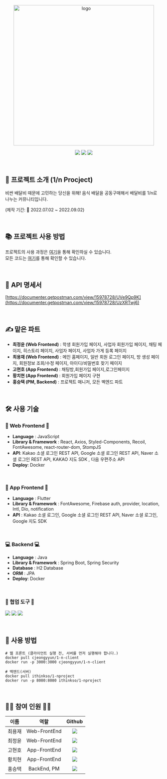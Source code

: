 <p align="middle">
<img width="450" alt="logo" src="https://user-images.githubusercontent.com/51076814/188084065-3ee7b52f-47ac-46c1-a366-d400158066da.png">
</p>

<p align="middle">
<img src="https://img.shields.io/badge/React-61DAFB?style=flat&logo=React&logoColor=white"/>
<img src="https://img.shields.io/badge/Flutter-02569B?style=flat&logo=React&logoColor=white"/>
<img src="https://img.shields.io/badge/SpringBoot-6DB33F?style=flat&logo=SpringBoot&logoColor=white"/>
</p>
<br>

## 🍕 프로젝트 소개 (1/n Procject)
비싼 배달비 때문에 고민하는 당신을 위해! 음식 배달을 공동구매해서 배달비를 1/n로 나누는 커뮤니티입니다.

(제작 기간: 📆 2022.07.02 ~ 2022.09.02)

</br>

## **📚 프로젝트 사용 방법**

프로젝트의 사용 과정은 [여기](https://github.com/1-n-Fee/1-n-Server/wiki)을 통해 확인하실 수 있습니다.<br>
모든 코드는 [여기](https://github.com/1-n-Fee)를 통해 확인할 수 있습니다.

</br>

## **🔖 API 명세서**

[https://documenter.getpostman.com/view/15978728/UVe9Qp9K](https://documenter.getpostman.com/view/15978728/UzXRTwj6)

</br>

## **✍️ 맡은 파트**

- **최정윤 (Web Frontend)** : 학생 회원가입 페이지, 사업자 회원가입 페이지, 채팅 페이지, 히스토리 페이지, 사업자 페이지, 사업자 가게 등록 페이지
- **최용재 (Web Frontend)** : 메인 홈페이지, 일반 회원 로그인 페이지, 방 생성 페이지, 회원정보 조회/수정 페이지, 아이디/비밀번호 찾기 페이지
- **고현호 (App Frontend)** : 채팅방,회원가입 페이지,로그인페이지
- **황치현 (App Frontend)** : 회원가입 페이지 구현
- **홍승택 (PM, Backend)** : 프로젝트 매니저, 모든 벡엔드 파트

</br>

## **🛠 사용 기술**

### 🎨 Web Frontend 🎨
- **Language** : JavaScript
- **Library & Framework** : React, Axios, Styled-Components, Recoil, FontAwesome, react-router-dom, StompJS
- **API**: Kakao 소셜 로그인 REST API, Google 소셜 로그인 REST API, Naver 소셜 로그인 REST API, KAKAO 지도 SDK , 다음 우편주소 API
- **Deploy**: Docker

<br>

### 📱 App Frontend 📱
- **Language** : Flutter
- **Library & Framework** :  FontAwesome, Firebase auth, provider, location, Intl, Dio, notification
- **API** : Kakao 소셜 로그인, Google 소셜 로그인 REST API, Naver 소셜 로그인, Google 지도 SDK

<br>

### 💻 Backend 💻
- **Language** : Java
- **Library & Framework** : Spring Boot, Spring Security
- **Database** : H2 Database
- **ORM** : JPA
- **Deploy**: Docker

<br>

### 👫 협업 도구 👫

<p align="left">
<img src="https://img.shields.io/badge/GitHub-181717?style=flat-square&logo=GitHub&logoColor=white"/>

<img src="https://img.shields.io/badge/Slack-4A154B?style=flat-square&logo=Slack&logoColor=white"/>

<img src="https://img.shields.io/badge/Notion-000000?style=flat-square&logo=Notion&logoColor=white"/>

</p>

</br>

## **📃 사용 방법**

```
# 웹 프론트 (클라이언트 실행 전, 서버를 먼저 실행해야 합니다.)
docker pull cjeongyyun/1-n-client
docker run -p 3000:3000 cjeongyyun/1-n-client

# 백엔드(서버)
docker pull ithinkso/1-nproject
docker run -p 8080:8080 ithinkso/1-nproject
```

</br>

## **👨‍💻 참여 인원 👩‍💻**

<div align="center">

|  이름  |   역할    |                                                                                                  Github                                                                                                   |
| :----: | :-------: | :-------------------------------------------------------------------------------------------------------------------------------------------------------------------------------------------------------: |
| 최용재 | Web-FrontEnd  |        <a href="https://github.com/yjc2021"><img src="https://img.shields.io/badge/yjc2021-acb9f6?style=flat-square&logo=github&logoColor=white&link=https://github.com/yjc2021"/></a>        |
| 최정윤 | Web-FrontEnd | <a href="https://github.com/c-jeongyyun"><img src="https://img.shields.io/badge/cjeongyyun-80396a?style=flat-square&logo=github&logoColor=white&link=https://github.com/c-jeongyyun"/></a> |
| 고현호 | App-FrontEnd |    <a href="https://github.com/zxver1000"><img src="https://img.shields.io/badge/zxver1000-d499d4?style=flat-square&logo=github&logoColor=white&link=https://github.com/zxver1000"/></a>     |
| 황치현 | App-FrontEnd  |      <a href="https://github.com/clgusdl2"><img src="https://img.shields.io/badge/clgusdl2-339933?style=flat-square&logo=github&logoColor=white&link=https://github.com/clgusdl2"/></a>      |
| 홍승택 | BackEnd, PM |        <a href="https://github.com/redcarrot1"><img src="https://img.shields.io/badge/IThinkSo-80c9f8?style=flat-square&logo=github&logoColor=white&link=https://github.com/redcarrot1"/></a>|

</div>
